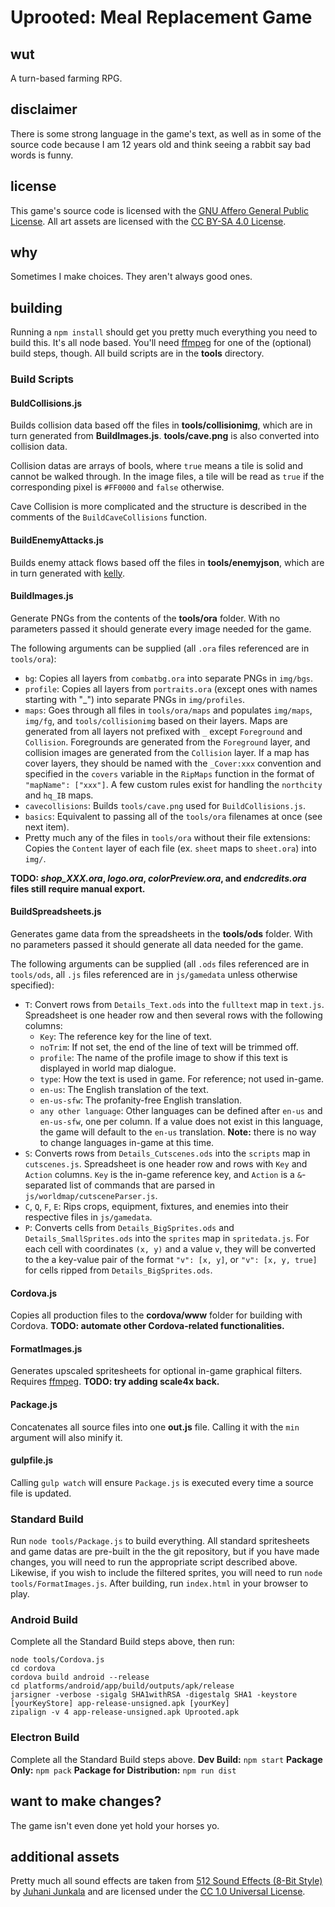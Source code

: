 # Uprooted: Meal Replacement Game
## wut
A turn-based farming RPG.
## disclaimer
There is some strong language in the game's text, as well as in some of the source code because I am 12 years old and think seeing a rabbit say bad words is funny.
## license
This game's source code is licensed with the [GNU Affero General Public License](https://www.gnu.org/licenses/agpl-3.0.en.html). All art assets are licensed with the [CC BY-SA 4.0 License](https://creativecommons.org/licenses/by-sa/4.0/legalcode).
## why
Sometimes I make choices. They aren't always good ones.
## building
Running a `npm install` should get you pretty much everything you need to build this. It's all node based. You'll need [ffmpeg](https://ffmpeg.org/) for one of the (optional) build steps, though. All build scripts are in the **tools** directory.

### Build Scripts

#### BuldCollisions.js
Builds collision data based off the files in **tools/collisionimg**, which are in turn generated from **BuildImages.js**. **tools/cave.png** is also converted into collision data.

Collision datas are arrays of bools, where `true` means a tile is solid and cannot be walked through. In the image files, a tile will be read as `true` if the corresponding pixel is `#FF0000` and `false` otherwise.

Cave Collision is more complicated and the structure is described in the comments of the `BuildCaveCollisions` function.

#### BuildEnemyAttacks.js
Builds enemy attack flows based off the files in **tools/enemyjson**, which are in turn generated with [kelly](https://github.com/HauntedBees/kelly).

#### BuildImages.js
Generate PNGs from the contents of the **tools/ora** folder. With no parameters passed it should generate every image needed for the game.

The following arguments can be supplied (all `.ora` files referenced are in `tools/ora`):

 - `bg`: Copies all layers from `combatbg.ora` into separate PNGs in `img/bgs`.
 - `profile`: Copies all layers from `portraits.ora` (except ones with names starting with "_") into separate PNGs in `img/profiles`.
 - `maps`: Goes through all files in `tools/ora/maps` and populates `img/maps`, `img/fg`, and `tools/collisionimg` based on their layers. Maps are generated from all layers not prefixed with `_` except `Foreground` and `Collision`. Foregrounds are generated from the `Foreground` layer, and collision images are generated from the `Collision` layer. If a map has cover layers, they should be named with the `_Cover:xxx` convention and specified in the `covers` variable in the `RipMaps` function in the format of `"mapName": ["xxx"]`. A few custom rules exist for handling the `northcity` and `hq_IB` maps.
 - `cavecollisions`: Builds `tools/cave.png` used for `BuildCollisions.js`.
 - `basics`: Equivalent to passing all of the `tools/ora` filenames at once (see next item).
 - Pretty much any of the files in `tools/ora` without their file extensions: Copies the `Content` layer of each file (ex. `sheet` maps to `sheet.ora`) into `img/`.

**TODO: *shop_XXX.ora*, *logo.ora*, *colorPreview.ora*, and *endcredits.ora* files still require manual export.**

#### BuildSpreadsheets.js
Generates game data from the spreadsheets in the **tools/ods** folder. With no parameters passed it should generate all data needed for the game.

The following arguments can be supplied (all `.ods` files referenced are in `tools/ods`, all `.js` files referenced are in `js/gamedata` unless otherwise specified):
 - `T`: Convert rows from `Details_Text.ods` into the `fulltext` map in `text.js`. Spreadsheet is one header row and then several rows with the following columns:
	- `Key`: The reference key for the line of text.
	- `noTrim`: If not set, the end of the line of text will be trimmed off.
	- `profile`: The name of the profile image to show if this text is displayed in world map dialogue.
	- `type`: How the text is used in game. For reference; not used in-game.
	- `en-us`: The English translation of the text.
	- `en-us-sfw`: The profanity-free English translation.
	- `any other language`: Other languages can be defined after `en-us` and `en-us-sfw`, one per column. If a value does not exist in this language, the game will default to the `en-us` translation. **Note:** there is no way to change languages in-game at this time.
 - `S`: Converts rows from `Details_Cutscenes.ods` into the `scripts` map in `cutscenes.js`. Spreadsheet is one header row and rows with `Key` and `Action` columns. `Key` is the in-game reference key, and `Action` is a `&`-separated list of commands that are parsed in `js/worldmap/cutsceneParser.js`.
 - `C`, `Q`, `F`, `E`: Rips crops, equipment, fixtures, and enemies into their respective files in `js/gamedata`.
 - `P`: Converts cells from `Details_BigSprites.ods` and `Details_SmallSprites.ods` into the `sprites` map in `spritedata.js`. For each cell with coordinates `(x, y)` and a value `v`, they will be converted to the a key-value pair of the format `"v": [x, y]`, or `"v": [x, y, true]` for cells ripped from `Details_BigSprites.ods`. 

#### Cordova.js
Copies all production files to the **cordova/www** folder for building with Cordova. **TODO: automate other Cordova-related functionalities.**

#### FormatImages.js
Generates upscaled spritesheets for optional in-game graphical filters. Requires [ffmpeg](https://ffmpeg.org/). **TODO: try adding scale4x back.**

#### Package.js
Concatenates all source files into one **out.js** file. Calling it with the `min` argument will also minify it.

#### gulpfile.js
Calling `gulp watch` will ensure `Package.js` is executed every time a source file is updated.

### Standard Build
Run `node tools/Package.js` to build everything. All standard spritesheets and game datas are pre-built in the the git repository, but if you have made changes, you will need to run the appropriate script described above. Likewise, if you wish to include the filtered sprites, you will need to run `node tools/FormatImages.js`. After building, run `index.html` in your browser to play.

### Android Build
Complete all the Standard Build steps above, then run:
```
node tools/Cordova.js
cd cordova
cordova build android --release
cd platforms/android/app/build/outputs/apk/release
jarsigner -verbose -sigalg SHA1withRSA -digestalg SHA1 -keystore [yourKeyStore] app-release-unsigned.apk [yourKey]
zipalign -v 4 app-release-unsigned.apk Uprooted.apk
```

### Electron Build
Complete all the Standard Build steps above.
**Dev Build:** `npm start`
**Package Only:** `npm pack`
**Package for Distribution:** `npm run dist`

## want to make changes?
The game isn't even done yet hold your horses yo.

## additional assets
Pretty much all sound effects are taken from [512 Sound Effects (8-Bit Style)](https://opengameart.org/content/512-sound-effects-8-bit-style) by [Juhani Junkala](https://juhanijunkala.com/) and are licensed under the [CC 1.0 Universal License](https://creativecommons.org/publicdomain/zero/1.0/).
